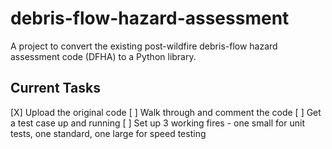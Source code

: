 # debris-flow-hazard-assessment

A project to convert the existing post-wildfire debris-flow hazard assessment code (DFHA) to a Python library.

## Current Tasks

[X] Upload the original code
[ ] Walk through and comment the code
[ ] Get a test case up and running
[ ] Set up 3 working fires - one small for unit tests, one standard, one large for speed testing
